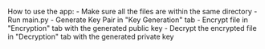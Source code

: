 How to use the app:
    - Make sure all the files are within the same directory
    - Run main.py
    - Generate Key Pair in "Key Generation" tab
    - Encrypt file in "Encryption" tab with the generated public key
    - Decrypt the encrypted file in "Decryption" tab with the generated private key